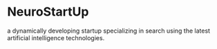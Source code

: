 # NeuroStartUp
a dynamically developing startup specializing in search using the latest artificial intelligence technologies.
